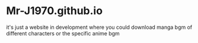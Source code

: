 # Mr-J1970.github.io
it's just a website in development where you could download manga bgm of different characters or the specific anime bgm
